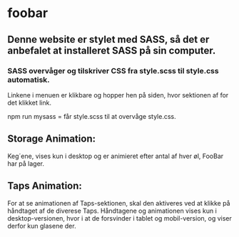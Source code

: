 # foobar


## Denne website er stylet med SASS, så det er anbefalet at installeret SASS på sin computer. 


### SASS overvåger og tilskriver CSS fra style.scss til style.css automatisk. 

Linkene i menuen er klikbare og hopper hen på siden, hvor sektionen af for det klikket link.

npm run mysass = får style.scss til at overvåge style.css.

## Storage Animation:

Keg´ene, vises kun i desktop og er animieret efter antal af hver øl, FooBar har på lager. 

## Taps Animation:

For at se animationen af Taps-sektionen, skal den aktiveres ved at klikke på håndtaget af de diverese Taps. 
Håndtagene og animationen vises kun i desktop-versionen, hvor i at de forsvinder i tablet og mobil-version, og viser derfor kun glasene der. 


